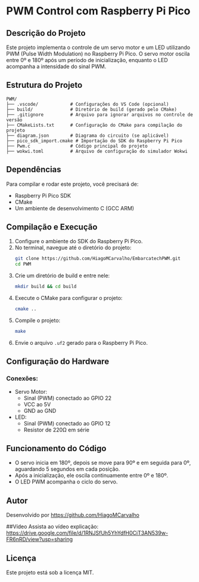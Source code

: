 # PWM Control com Raspberry Pi Pico

## Descrição do Projeto
Este projeto implementa o controle de um servo motor e um LED utilizando PWM (Pulse Width Modulation) no Raspberry Pi Pico. O servo motor oscila entre 0º e 180º após um período de inicialização, enquanto o LED acompanha a intensidade do sinal PWM.

## Estrutura do Projeto

```
PWM/
├── .vscode/            # Configurações do VS Code (opcional)
├── build/              # Diretório de build (gerado pelo CMake)
├── .gitignore          # Arquivo para ignorar arquivos no controle de versão
├── CMakeLists.txt      # Configuração do CMake para compilação do projeto
├── diagram.json        # Diagrama do circuito (se aplicável)
├── pico_sdk_import.cmake # Importação do SDK do Raspberry Pi Pico
├── Pwm.c               # Código principal do projeto
├── wokwi.toml          # Arquivo de configuração do simulador Wokwi
```

## Dependências
Para compilar e rodar este projeto, você precisará de:
- Raspberry Pi Pico SDK
- CMake
- Um ambiente de desenvolvimento C (GCC ARM)

## Compilação e Execução
1. Configure o ambiente do SDK do Raspberry Pi Pico.
2. No terminal, navegue até o diretório do projeto:
   ```sh
   git clone https://github.com/HiagoMCarvalho/EmbarcatechPWM.git
   cd PWM
   ```
3. Crie um diretório de build e entre nele:
   ```sh
   mkdir build && cd build
   ```
4. Execute o CMake para configurar o projeto:
   ```sh
   cmake ..
   ```
5. Compile o projeto:
   ```sh
   make
   ```
6. Envie o arquivo `.uf2` gerado para o Raspberry Pi Pico.

## Configuração do Hardware
### Conexões:
- Servo Motor:
  - Sinal (PWM) conectado ao GPIO 22
  - VCC ao 5V
  - GND ao GND
- LED:
  - Sinal (PWM) conectado ao GPIO 12
  - Resistor de 220Ω em série

## Funcionamento do Código
- O servo inicia em 180º, depois se move para 90º e em seguida para 0º, aguardando 5 segundos em cada posição.
- Após a inicialização, ele oscila continuamente entre 0º e 180º.
- O LED PWM acompanha o ciclo do servo.

## Autor
Desenvolvido por <https://github.com/HiagoMCarvalho>

##Vídeo
Assista ao vídeo explicação: <https://drive.google.com/file/d/1RNJSfUh5YhYdfH0CiT3AN539w-FR6nRD/view?usp=sharing>

## Licença
Este projeto está sob a licença MIT.

